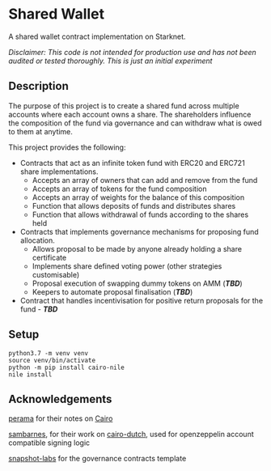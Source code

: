 # Shared Wallet
A shared wallet contract implementation on Starknet.

_Disclaimer: This code is not intended for production use and has not been audited or tested thoroughly. This is just an initial experiment_

## Description
The purpose of this project is to create a shared fund across multiple accounts where each account owns a share. The shareholders influence the composition of the fund via governance and can withdraw what is owed to them at anytime.

This project provides the following:

- Contracts that act as an infinite token fund with ERC20 and ERC721 share implementations.
  - Accepts an array of owners that can add and remove from the fund
  - Accepts an array of tokens for the fund composition
  - Accepts an array of weights for the balance of this composition
  - Function that allows deposits of funds and distributes shares
  - Function that allows withdrawal of funds according to the shares held
- Contracts that implements governance mechanisms for proposing fund allocation.
  - Allows proposal to be made by anyone already holding a share certificate
  - Implements share defined voting power (other strategies customisable)
  - Proposal execution of swapping dummy tokens on AMM (***TBD***)
  - Keepers to automate proposal finalisation (***TBD***)
- Contract that handles incentivisation for positive return proposals for the fund - ***TBD***

## Setup

```
python3.7 -m venv venv
source venv/bin/activate
python -m pip install cairo-nile
nile install
```

## Acknowledgements

[perama](https://twitter.com/eth_worm) for their notes on [Cairo](https://perama-v.github.io/cairo/intro/)

[sambarnes](https://twitter.com/__________sam__), for their work on [cairo-dutch](https://github.com/sambarnes/cairo-dutch), used for openzeppelin account compatible signing logic

[snapshot-labs](https://github.com/snapshot-labs/sx-core) for the governance contracts template
